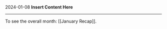 2024-01-08
__Insert Content Here__
_______________________
To see the overall month: [[January Recap]].